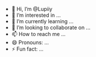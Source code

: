 - 👋 Hi, I’m @Lupiiy
- 👀 I’m interested in ...
- 🌱 I’m currently learning ...
- 💞️ I’m looking to collaborate on ...
- 📫 How to reach me ...
- 😄 Pronouns: ...
- ⚡ Fun fact: ...

<!---
Lupiiy/Lupiiy is a ✨ special ✨ repository because its `README.md` (this file) appears on your GitHub profile.
You can click the Preview link to take a look at your changes.
--->
